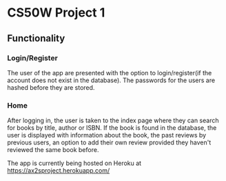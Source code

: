 # CS50W Project 1

## Functionality

### Login/Register
The user of the app  are presented with the option to login/register(if the account does not exist in the database). The passwords for the users are hashed before they are stored.

### Home
After logging in, the user is taken to the index page where they can search for books by title, author or ISBN. If the book is found in the database, the user is displayed with information about the book, the past reviews by previous users, an option to add their own review provided they haven't reviewed the same book before.


The app is currently being hosted on Heroku at https://ax2sproject.herokuapp.com/
